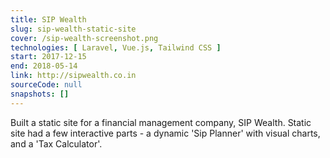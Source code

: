 ```yaml
---
title: SIP Wealth
slug: sip-wealth-static-site
cover: /sip-wealth-screenshot.png
technologies: [ Laravel, Vue.js, Tailwind CSS ]
start: 2017-12-15
end: 2018-05-14
link: http://sipwealth.co.in
sourceCode: null
snapshots: []
---
```

Built a static site for a financial management company, SIP Wealth. Static site had a few interactive parts - a dynamic 'Sip Planner' with visual charts, and a 'Tax Calculator'.